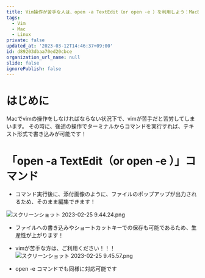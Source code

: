 ```yaml
---
title: Vim操作が苦手な人は、open -a TextEdit（or open -e ）を利用しよう：MacBook
tags:
  - Vim
  - Mac
  - Linux
private: false
updated_at: '2023-03-12T14:46:37+09:00'
id: d89203dbaa70ed20cbce
organization_url_name: null
slide: false
ignorePublish: false
---
```

# はじめに
Macでvimの操作をしなければならない状況下で、vimが苦手だと苦労してしまいます。
その時に、後述の操作でターミナルからコマンドを実行すれば、テキスト形式で書き込みが可能です！

# 「open -a TextEdit（or open -e ）」コマンド
* コマンド実行後に、添付画像のように、ファイルのポップアップが出力されるため、そのまま編集できます！

![スクリーンショット 2023-02-25 9.44.24.png](https://qiita-image-store.s3.ap-northeast-1.amazonaws.com/0/263017/5b3b1b37-712e-18e1-7f0b-e280947defe7.png)

* ファイルへの書き込みやショートカットキーでの保存も可能であるため、生産性が上がります！
* vimが苦手な方は、ご利用ください！！！
![スクリーンショット 2023-02-25 9.45.57.png](https://qiita-image-store.s3.ap-northeast-1.amazonaws.com/0/263017/d49227af-734c-9fa4-2247-5272bbedd82a.png)

* open -e コマンドでも同様に対応可能です
